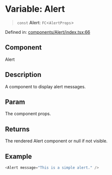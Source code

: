 # Variable: Alert

> `const` **Alert**: `FC`\<`AlertProps`\>

Defined in: [components/Alert/index.tsx:66](https://github.com/onyx-og/prismal/blob/7e948b825c73ffc9bb10fe5a1890783eb7215c77/packages/react/src/components/Alert/index.tsx#L66)

## Component

Alert

## Description

A component to display alert messages.

## Param

The component props.

## Returns

The rendered Alert component or null if not visible.

## Example

```ts
<Alert message="This is a simple alert." />
```
